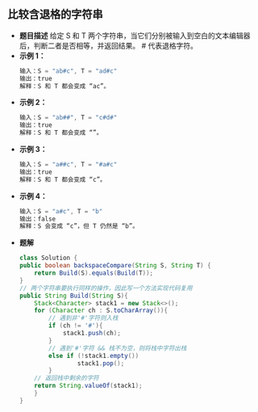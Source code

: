 ## 比较含退格的字符串
* **题目描述**
给定 S 和 T 两个字符串，当它们分别被输入到空白的文本编辑器后，判断二者是否相等，并返回结果。 # 代表退格字符。
* **示例 1：**
    ```java
    输入：S = "ab#c", T = "ad#c"
    输出：true
    解释：S 和 T 都会变成 “ac”。
    ```
* **示例 2：**
    ```java
    输入：S = "ab##", T = "c#d#"
    输出：true
    解释：S 和 T 都会变成 “”。
    ```
* **示例 3：**
    ```java
    输入：S = "a##c", T = "#a#c"
    输出：true
    解释：S 和 T 都会变成 “c”。
    ```
* **示例 4：**
    ```java
    输入：S = "a#c", T = "b"
    输出：false
    解释：S 会变成 “c”，但 T 仍然是 “b”。
    ```
* **题解**
    ```java
    class Solution {
    public boolean backspaceCompare(String S, String T) {
        return Build(S).equals(Build(T));
    }
    // 两个字符串要执行同样的操作，因此写一个方法实现代码复用
    public String Build(String S){
        Stack<Character> stack1 = new Stack<>();
        for (Character ch : S.toCharArray()){
            // 遇到非'#'字符则入栈
            if (ch != '#'){
                stack1.push(ch);
            }
            // 遇到'#'字符 && 栈不为空，则将栈中字符出栈
            else if (!stack1.empty())
                    stack1.pop();
            }
        // 返回栈中剩余的字符
        return String.valueOf(stack1);
        }
    }
    ```
